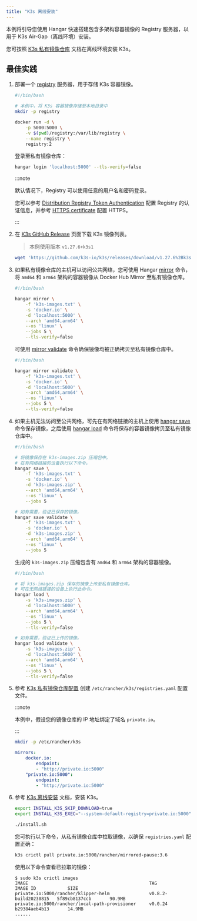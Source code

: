 ```yaml
---
title: "K3s 离线安装"
---
```


本例将引导您使用 Hangar 快速搭建包含多架构容器镜像的 Registry 服务器，以用于 K3s Air-Gap（离线环境）安装。

您可按照 [K3s 私有镜像仓库](https://docs.k3s.io/zh/installation/airgap#%E7%A7%81%E6%9C%89%E9%95%9C%E5%83%8F%E4%BB%93%E5%BA%93) 文档在离线环境安装 K3s。

## 最佳实践

1. 部署一个 [registry](https://distribution.github.io/distribution/) 服务器，用于存储 K3s 容器镜像。

    ```sh
    #!/bin/bash

    # 本例中，将 K3s 容器镜像存储至本地目录中
    mkdir -p registry

    docker run -d \
        -p 5000:5000 \
        -v $(pwd)/registry:/var/lib/registry \
        --name registry \
        registry:2
    ```

    登录至私有镜像仓库：

    ```sh
    hangar login 'localhost:5000' --tls-verify=false
    ```

    :::note

    默认情况下，Registry 可以使用任意的用户名和密码登录。

    您可以参考 [Distribution Registry Token Authentication](https://distribution.github.io/distribution/spec/auth/) 配置 Registry 的认证信息，并参考 [HTTPS certificate](https://distribution.github.io/distribution/about/deploying/#get-a-certificate) 配置 HTTPS。

    :::

1. 在 [K3s GitHub Release](https://github.com/k3s-io/k3s/releases/) 页面下载 K3s 镜像列表。

    > 本例使用版本 `v1.27.6+k3s1`

    ```sh
    wget 'https://github.com/k3s-io/k3s/releases/download/v1.27.6%2Bk3s1/k3s-images.txt'
    ```

1. 如果私有镜像仓库的主机可以访问公共网络，您可使用 Hangar [mirror](/v1.7/mirror/mirror) 命令，将 `amd64` 和 `arm64` 架构的容器镜像从 Docker Hub Mirror 至私有镜像仓库。

    ```sh
    #!/bin/bash

    hangar mirror \
        -f 'k3s-images.txt' \
        -s 'docker.io' \
        -d 'localhost:5000' \
        --arch 'amd64,arm64' \
        --os 'linux' \
        --jobs 5 \
        --tls-verify=false
    ```

    可使用 [mirror validate](/v1.7/mirror/validate) 命令确保镜像均被正确拷贝至私有镜像仓库中。

    ```sh
    #!/bin/bash

    hangar mirror validate \
        -f 'k3s-images.txt' \
        -s 'docker.io' \
        -d 'localhost:5000' \
        --arch 'amd64,arm64' \
        --os 'linux' \
        --jobs 5 \
        --tls-verify=false
    ```

1. 如果主机无法访问至公共网络，可先在有网络链接的主机上使用 [hangar save](/v1.7/save/save) 命令保存镜像，之后使用 [hangar load](/v1.7/load/load) 命令将保存的容器镜像拷贝至私有镜像仓库中。

    ```sh
    #!/bin/bash

    # 将镜像保存在 k3s-images.zip 压缩包中。
    # 在有网络链接的设备执行以下命令。
    hangar save \
        -f 'k3s-images.txt' \
        -s 'docker.io' \
        -d 'k3s-images.zip' \
        --arch 'amd64,arm64' \
        --os 'linux' \
        --jobs 5

    # 如有需要，验证已保存的镜像。
    hangar save validate \
        -f 'k3s-images.txt' \
        -s 'docker.io' \
        -d 'k3s-images.zip' \
        --arch 'amd64,arm64' \
        --os 'linux' \
        --jobs 5
    ```

    生成的 `k3s-images.zip` 压缩包含有 `amd64` 和 `arm64` 架构的容器镜像。

    ```sh
    #!/bin/bash

    # 将 k3s-images.zip 保存的镜像上传至私有镜像仓库。
    # 可在无网络链接的设备上执行此命令。
    hangar load \
        -s 'k3s-images.zip' \
        -d 'localhost:5000' \
        --arch 'amd64,arm64' \
        --os 'linux' \
        --jobs 5 \
        --tls-verify=false

    # 如有需要，验证已上传的镜像。
    hangar load validate \
        -s 'k3s-images.zip' \
        -d 'localhost:5000' \
        --arch 'amd64,arm64' \
        --os 'linux' \
        --jobs 5 \
        --tls-verify=false
    ```

1. 参考 [K3s 私有镜像仓库配置](https://docs.k3s.io/zh/installation/private-registry) 创建 `/etc/rancher/k3s/registries.yaml` 配置文件。

    :::note

    本例中，假设您的镜像仓库的 IP 地址绑定了域名 `private.io`。

    :::

    ```sh
    mkdir -p /etc/rancher/k3s
    ```

    ```yaml title="/etc/rancher/k3s/registries.yaml"
    mirrors:
        docker.io:
            endpoint:
            - "http://private.io:5000"
        "private.io:5000":
            endpoint:
            - "http://private.io:5000"
    ```

1. 参考 [K3s 离线安装](https://docs.k3s.io/installation/airgap#install-k3s) 文档，安装 K3s。

    ```sh
    export INSTALL_K3S_SKIP_DOWNLOAD=true
    export INSTALL_K3S_EXEC="--system-default-registry=private.io:5000"

    ./install.sh
    ```

    您可执行以下命令，从私有镜像仓库中拉取镜像，以确保 `registries.yaml` 配置正确：

    ```sh
    k3s crictl pull private.io:5000/rancher/mirrored-pause:3.6
    ```

    使用以下命令查看已拉取的镜像：

    ```shell-session
    $ sudo k3s crictl images
    IMAGE                                              TAG                    IMAGE ID            SIZE
    private.io:5000/rancher/klipper-helm               v0.8.2-build20230815   5f89cb8137ccb       90.9MB
    private.io:5000/rancher/local-path-provisioner     v0.0.24                b29384aeb4b13       14.9MB
    ......
    ```
